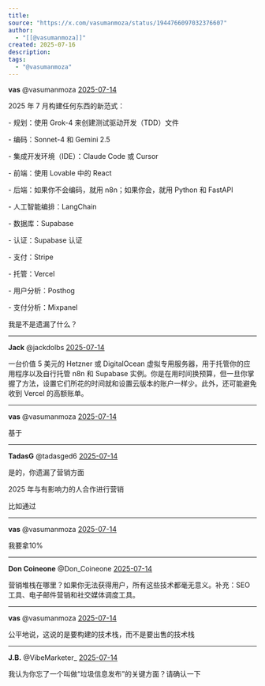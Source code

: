 ```yaml
---
title:
source: "https://x.com/vasumanmoza/status/1944766097032376607"
author:
  - "[[@vasumanmoza]]"
created: 2025-07-16
description:
tags:
  - "@vasumanmoza"
---
```

**vas** @vasumanmoza [2025-07-14](https://x.com/vasumanmoza/status/1944766097032376607)

  
2025 年 7 月构建任何东西的新范式：

\- 规划：使用 Grok-4 来创建测试驱动开发（TDD）文件

\- 编码：Sonnet-4 和 Gemini 2.5

\- 集成开发环境（IDE）：Claude Code 或 Cursor

\- 前端：使用 Lovable 中的 React

\- 后端：如果你不会编码，就用 n8n；如果你会，就用 Python 和 FastAPI

\- 人工智能编排：LangChain

\- 数据库：Supabase

\- 认证：Supabase 认证

\- 支付：Stripe

\- 托管：Vercel

\- 用户分析：Posthog

\- 支付分析：Mixpanel

我是不是遗漏了什么？

---

**Jack** @jackdolbs [2025-07-14](https://x.com/jackdolbs/status/1944775916820787492)

  
一台价值 5 美元的 Hetzner 或 DigitalOcean 虚拟专用服务器，用于托管你的应用程序以及自行托管 n8n 和 Supabase 实例。你是在用时间换预算，但一旦你掌握了方法，设置它们所花的时间就和设置云版本的账户一样少。此外，还可能避免收到 Vercel 的高额账单。

---

**vas** @vasumanmoza [2025-07-14](https://x.com/vasumanmoza/status/1944907362260709766)

  
基于

---

**TadasG** @tadasged6 [2025-07-14](https://x.com/tadasged6/status/1944781960414450082)

  
是的，你遗漏了营销方面

2025 年与有影响力的人合作进行营销

比如通过

---

**vas** @vasumanmoza [2025-07-14](https://x.com/vasumanmoza/status/1944828619676622850)

  
我要拿10%

---

**Don Coineone** @Don\_Coineone [2025-07-14](https://x.com/Don_Coineone/status/1944835498666525091)

  
营销堆栈在哪里？如果你无法获得用户，所有这些技术都毫无意义。补充：SEO 工具、电子邮件营销和社交媒体调度工具。

---

**vas** @vasumanmoza [2025-07-14](https://x.com/vasumanmoza/status/1944837419171233824)

  
公平地说，这说的是要构建的技术栈，而不是要出售的技术栈

---

**J.B.** @VibeMarketer\_ [2025-07-14](https://x.com/VibeMarketer_/status/1944767426190532862)

  
我认为你忘了一个叫做“垃圾信息发布”的关键方面？请确认一下